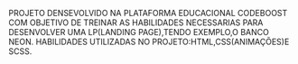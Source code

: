 PROJETO DENSEVOLVIDO NA PLATAFORMA EDUCACIONAL CODEBOOST COM OBJETIVO DE TREINAR AS HABILIDADES NECESSARIAS PARA DESENVOLVER UMA LP(LANDING PAGE),TENDO EXEMPLO,O BANCO NEON.
HABILIDADES UTILIZADAS NO PROJETO:HTML,CSS(ANIMAÇÕES)E SCSS.
